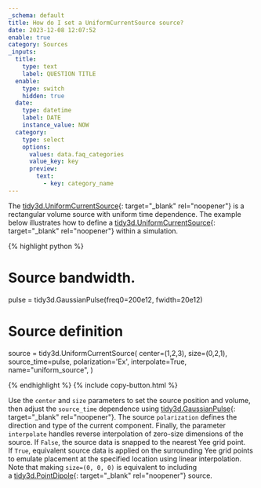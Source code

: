 ```yaml
---
_schema: default
title: How do I set a UniformCurrentSource source?
date: 2023-12-08 12:07:52
enable: true
category: Sources
_inputs:
  title:
    type: text
    label: QUESTION TITLE
  enable:
    type: switch
    hidden: true
  date:
    type: datetime
    label: DATE
    instance_value: NOW
  category:
    type: select
    options:
      values: data.faq_categories
      value_key: key
      preview:
        text:
          - key: category_name
---
```

The&nbsp;[tidy3d.UniformCurrentSource](https://docs.flexcompute.com/projects/tidy3d/en/latest/_autosummary/tidy3d.UniformCurrentSource.html){: target="_blank" rel="noopener"}&nbsp;is a rectangular volume source with uniform time dependence. The example below illustrates how to define a&nbsp;[tidy3d.UniformCurrentSource](https://docs.flexcompute.com/projects/tidy3d/en/latest/_autosummary/tidy3d.UniformCurrentSource.html){: target="_blank" rel="noopener"}&nbsp;within a simulation.

<div markdown class="code-snippet">{% highlight python %}

# Source bandwidth.
pulse = tidy3d.GaussianPulse(freq0=200e12, fwidth=20e12)

# Source definition
source = tidy3d.UniformCurrentSource(
  center=(1,2,3),
  size=(0,2,1),
  source_time=pulse,
  polarization='Ex',
  interpolate=True,
  name="uniform_source",
)

{% endhighlight %}
{% include copy-button.html %}</div>

Use the `center`&nbsp;and `size` parameters to set the source position and volume, then adjust the `source_time` dependence using [tidy3d.GaussianPulse](https://docs.flexcompute.com/projects/tidy3d/en/latest/_autosummary/tidy3d.GaussianPulse.html){: target="_blank" rel="noopener"}. The source `polarization` defines the direction and type of the current component. Finally, the parameter `interpolate` handles reverse interpolation of zero-size dimensions of the source. If&nbsp;`False`, the source data is snapped to the nearest Yee grid point. If&nbsp;`True`, equivalent source data is applied on the surrounding Yee grid points to emulate placement at the specified location using linear interpolation. Note that making `size=(0, 0, 0)` is equivalent to including a&nbsp;[tidy3d.PointDipole](https://docs.flexcompute.com/projects/tidy3d/en/latest/_autosummary/tidy3d.PointDipole.html){: target="_blank" rel="noopener"}&nbsp;source.